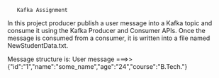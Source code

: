        Kafka Assignment

In this project producer publish a user message into a Kafka topic and consume it using the Kafka Producer and Consumer APIs. Once the message is consumed from a consumer, it is written into a file named NewStudentData.txt.

Message structure is: User message ===>> {"id":"1","name":"some_name","age":"24","course":"B.Tech."}
